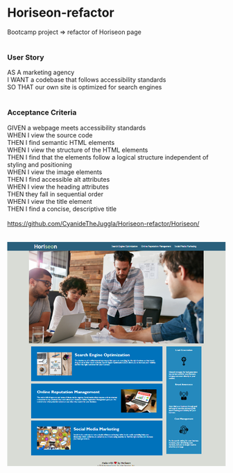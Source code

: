 # Horiseon-refactor
Bootcamp project => refactor of Horiseon page <br>
<br>
<h3>User Story</h3>
AS A marketing agency<br>
I WANT a codebase that follows accessibility standards<br>
SO THAT our own site is optimized for search engines<br>
<br>

<h3>Acceptance Criteria</h3>
GIVEN a webpage meets accessibility standards<br>
WHEN I view the source code<br>
THEN I find semantic HTML elements<br>
WHEN I view the structure of the HTML elements<br>
THEN I find that the elements follow a logical structure independent of styling and positioning<br>
WHEN I view the image elements<br>
THEN I find accessible alt attributes<br>
WHEN I view the heading attributes<br>
THEN they fall in sequential order<br>
WHEN I view the title element<br>
THEN I find a concise, descriptive title<br>
<br>
<a href="https://cyanidethejuggla.github.io/Horiseon-refactor/Horiseon/">https://github.com/CyanideTheJuggla/Horiseon-refactor/Horiseon/</a>
<br>
<br>
<br>
<img src="img/HORISEON.PNG"/>
